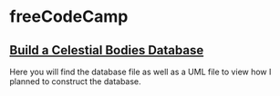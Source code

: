 # freeCodeCamp
## [Build a Celestial Bodies Database](/Build%20a%20Celestial%20Bodies%20Database/)
Here you will find the database file as well as a UML file to view how I planned to construct the database.